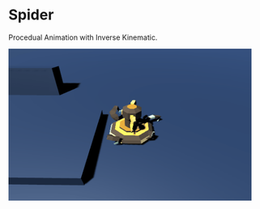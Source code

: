 # Spider
 Procedual Animation with Inverse Kinematic.

<img src="https://github.com/ZyllenGames/Spider/blob/master/ScreenShots/Guardian.gif" width = "480" height = "300" div align=center />